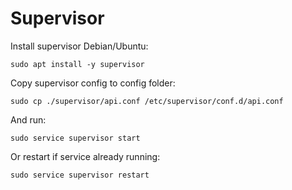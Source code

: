 




# Supervisor

Install supervisor Debian/Ubuntu:

```shell
sudo apt install -y supervisor
```

Copy supervisor config to config folder:

```shell
sudo cp ./supervisor/api.conf /etc/supervisor/conf.d/api.conf
```
And run:

```shell
sudo service supervisor start
```

Or restart if service already running:

```shell
sudo service supervisor restart
```

